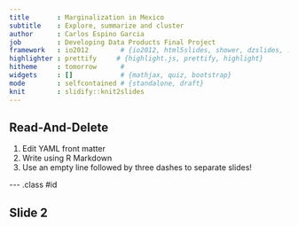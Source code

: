 ```yaml
---
title       : Marginalization in Mexico
subtitle    : Explore, summarize and cluster
author      : Carlos Espino Garcia
job         : Developing Data Products Final Project
framework   : io2012        # {io2012, html5slides, shower, dzslides, ...}
highlighter : prettify     # {highlight.js, prettify, highlight}
hitheme     : tomorrow      # 
widgets     : []            # {mathjax, quiz, bootstrap}
mode        : selfcontained # {standalone, draft}
knit        : slidify::knit2slides
---
```


## Read-And-Delete

1. Edit YAML front matter
2. Write using R Markdown
3. Use an empty line followed by three dashes to separate slides!

--- .class #id 

## Slide 2




